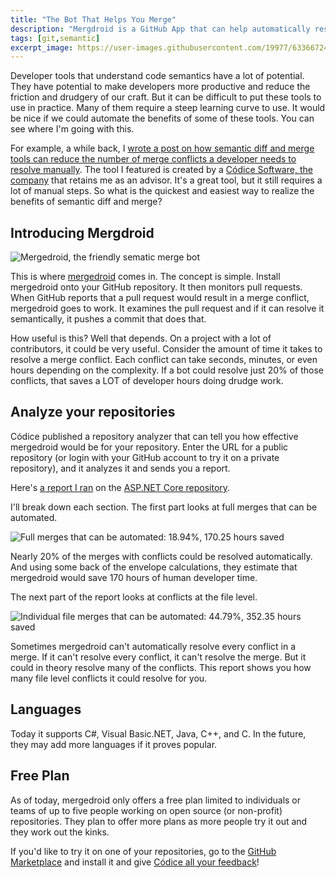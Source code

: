 ```yaml
---
title: "The Bot That Helps You Merge"
description: "Mergdroid is a GitHub App that can help automatically resolve gnarly merge conflicts in your GitHub repositories using semantic diff/merge technology."
tags: [git,semantic]
excerpt_image: https://user-images.githubusercontent.com/19977/63366724-33b6ad80-c32f-11e9-9f55-9d88d982432c.png
---
```


Developer tools that understand code semantics have a lot of potential. They have potential to make developers more productive and reduce the friction and drudgery of our craft. But it can be difficult to put these tools to use in practice. Many of them require a steep learning curve to use. It would be nice if we could automate the benefits of some of these tools. You can see where I'm going with this.

For example, a while back, I [wrote a post on how semantic diff and merge tools can reduce the number of merge conflicts a developer needs to resolve manually](https://haacked.com/archive/2019/06/17/semantic-merge/). The tool I featured is created by a [Códice Software, the company](https://www.plasticscm.com/company) that retains me as an advisor. It's a great tool, but it still requires a lot of manual steps. So what is the quickest and easiest way to realize the benefits of semantic diff and merge?

## Introducing Mergdroid

![Mergedroid, the friendly sematic merge bot](https://user-images.githubusercontent.com/19977/63366724-33b6ad80-c32f-11e9-9f55-9d88d982432c.png)

This is where [mergedroid](https://gmaster.io/mergedroid) comes in. The concept is simple. Install mergedroid onto your GitHub repository. It then monitors pull requests. When GitHub reports that a pull request would result in a merge conflict, mergedroid goes to work. It examines the pull request and if it can resolve it semantically, it pushes a commit that does that.

How useful is this? Well that depends. On a project with a lot of contributors, it could be very useful. Consider the amount of time it takes to resolve a merge conflict. Each conflict can take seconds, minutes, or even hours depending on the complexity. If a bot could resolve just 20% of those conflicts, that saves a LOT of developer hours doing drudge work.

## Analyze your repositories

Códice published a repository analyzer that can tell you how effective mergedroid would be for your repository. Enter the URL for a public repository (or login with your GitHub account to try it on a private repository), and it analyzes it and sends you a report.

Here's [a report I ran](https://gmaster.io/mergedroid/analyze/report/aspnet/aspnetcore) on the [ASP.NET Core repository](https://github.com/aspnet/aspnetcore).

I'll break down each section. The first part looks at full merges that can be automated.

![Full merges that can be automated: 18.94%, 170.25 hours saved](https://user-images.githubusercontent.com/19977/61732340-40e17c00-ad32-11e9-96fb-32e540457864.png)

Nearly 20% of the merges with conflicts could be resolved automatically. And using some back of the envelope calculations, they estimate that mergedroid would save 170 hours of human developer time.

The next part of the report looks at conflicts at the file level.

![Individual file merges that can be automated: 44.79%, 352.35 hours saved](https://user-images.githubusercontent.com/19977/61732337-40e17c00-ad32-11e9-9825-9bb52940ce67.png)

Sometimes mergedroid can't automatically resolve every conflict in a merge. If it can't resolve every conflict, it can't resolve the merge. But it could in theory resolve many of the conflicts. This report shows you how many file level conflicts it could resolve for you.

## Languages

Today it supports C#, Visual Basic.NET, Java, C++, and C. In the future, they may add more languages if it proves popular.

## Free Plan

As of today, mergedroid only offers a free plan limited to individuals or teams of up to five people working on open source (or non-profit) repositories. They plan to offer more plans as more people try it out and they work out the kinks.

If you'd like to try it on one of your repositories, go to the [GitHub Marketplace](https://github.com/marketplace/mergedroid) and install it and give [Códice all your feedback](mailto:support@codicesoftware.com)!
